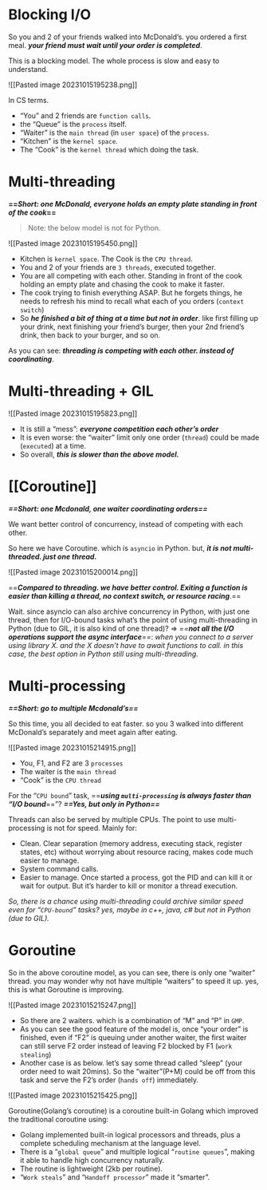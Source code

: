 # Blocking I/O

So you and 2 of your friends walked into McDonald’s. you ordered a first meal. ***your friend must wait until your order is completed***.

This is a blocking model. The whole process is slow and easy to understand.

![[Pasted image 20231015195238.png]]

In CS terms.
- “You” and 2 friends are `function calls`.
- the “Queue” is the `process` itself.
- “Waiter” is the `main thread` (in `user space`) of the `process`.
- “Kitchen” is the `kernel space`.
- The “Cook” is the `kernel thread` which doing the task.

# Multi-threading

**==*Short: one McDonald, everyone holds an empty plate standing in front of the cook*==**

> Note: the below model is not for Python.

![[Pasted image 20231015195450.png]]

- Kitchen is `kernel space`. The Cook is the `CPU thread`.
- You and 2 of your friends are `3 threads`, executed together.
- You are all competing with each other. Standing in front of the cook holding an empty plate and chasing the cook to make it faster.
- The cook trying to finish everything ASAP. But he forgets things, he needs to refresh his mind to recall what each of you orders (`context switch`)
- So ***he finished a bit of thing at a time but not in order***. like first filling up your drink, next finishing your friend’s burger, then your 2nd friend’s drink, then back to your burger, and so on.

As you can see: ***threading is competing with each other. instead of coordinating***.

# Multi-threading + GIL

![[Pasted image 20231015195823.png]]

- It is still a “mess”: ***everyone competition each other’s order***
- It is even worse: the “waiter” limit only one order (`thread`) could be made (`executed`) at a time.
- So overall, ***this is slower than the above model.***


# [[Coroutine]]

***==Short: one Mcdonald, one waiter coordinating orders==***

We want better control of concurrency, instead of competing with each other.

So here we have Coroutine. which is `asyncio` in Python. but, ***it is not multi-threaded. just one thread.***

![[Pasted image 20231015200014.png]]

==***Compared to threading. we have better control. Exiting a function is easier than killing a thread, no context switch, or resource racing***.==

Wait. since asyncio can also archive concurrency in Python, with just one thread, then for I/O-bound tasks what’s the point of using multi-threading in Python (due to GIL, it is also kind of one thread)? => *==**not all the I/O operations support the async interface**==*: *when you connect to a server using library X. and the X doesn’t have to await functions to call. in this case, the best option in Python still using multi-threading.*

# Multi-processing

***==Short: go to multiple Mcdonald’s==***

So this time, you all decided to eat faster. so you 3 walked into different McDonald’s separately and meet again after eating.

![[Pasted image 20231015214915.png]]

- You, F1, and F2 are 3 `processes`
- The waiter is the `main thread`
- “Cook” is the `CPU thread`

For the “`CPU bound`” task, ==***using `multi-processing` is always faster than “I/O bound***==”? ***==Yes, but only in Python==***

Threads can also be served by multiple CPUs. The point to use multi-processing is not for speed. Mainly for:
- Clean. Clear separation (memory address, executing stack, register states, etc) without worrying about resource racing, makes code much easier to manage.
- System command calls.
- Easier to manage. Once started a process, got the PID and can kill it or wait for output. But it’s harder to kill or monitor a thread execution.

*So, there is a chance using multi-threading could archive similar speed even for “`CPU-bound`” tasks? yes, maybe in c++, java, c# but not in Python (due to GIL).*

# Goroutine

So in the above coroutine model, as you can see, there is only one “waiter” thread. you may wonder why not have multiple “waiters” to speed it up. yes, this is what Goroutine is improving.

![[Pasted image 20231015215247.png]]

- So there are 2 waiters. which is a combination of “M” and “P” in `GMP`.
- As you can see the good feature of the model is, once “your order” is finished, even if “F2” is queuing under another waiter, the first waiter can still serve F2 order instead of leaving F2 blocked by F1 (`work stealing`)
- Another case is as below. let’s say some thread called “sleep” (your order need to wait 20mins). So the “waiter”(P+M) could be off from this task and serve the F2’s order (`hands off`) immediately.

![[Pasted image 20231015215425.png]]

Goroutine(Golang’s coroutine) is a coroutine built-in Golang which improved the traditional coroutine using:

- Golang implemented built-in logical processors and threads, plus a complete scheduling mechanism at the language level.
- There is a “`global queue`” and multiple logical “`routine queues`”, making it able to handle high concurrency naturally.
- The routine is lightweight (2kb per routine).
- “`Work steals`” and “`Handoff processor`” made it “smarter”.

